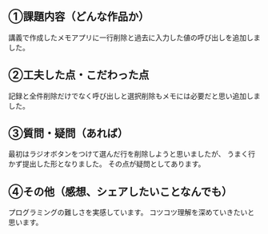 ## ①課題内容（どんな作品か）
講義で作成したメモアプリに一行削除と過去に入力した値の呼び出しを追加しました。

## ②工夫した点・こだわった点
記録と全件削除だけでなく呼び出しと選択削除もメモには必要だと思い追加しました。

## ③質問・疑問（あれば）
最初はラジオボタンをつけて選んだ行を削除しようと思いましたが、
うまく行かず提出した形となりました。
その点が疑問としてあります。

## ④その他（感想、シェアしたいことなんでも）
プログラミングの難しさを実感しています。
コツコツ理解を深めていきたいと思います。

